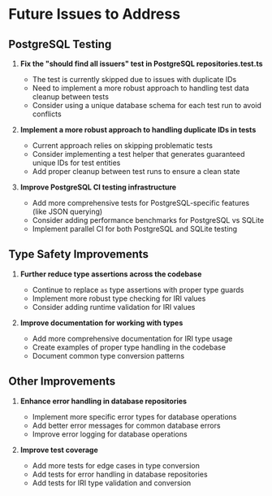 # Future Issues to Address

## PostgreSQL Testing

1. **Fix the "should find all issuers" test in PostgreSQL repositories.test.ts**
   - The test is currently skipped due to issues with duplicate IDs
   - Need to implement a more robust approach to handling test data cleanup between tests
   - Consider using a unique database schema for each test run to avoid conflicts

2. **Implement a more robust approach to handling duplicate IDs in tests**
   - Current approach relies on skipping problematic tests
   - Consider implementing a test helper that generates guaranteed unique IDs for test entities
   - Add proper cleanup between test runs to ensure a clean state

3. **Improve PostgreSQL CI testing infrastructure**
   - Add more comprehensive tests for PostgreSQL-specific features (like JSON querying)
   - Consider adding performance benchmarks for PostgreSQL vs SQLite
   - Implement parallel CI for both PostgreSQL and SQLite testing

## Type Safety Improvements

1. **Further reduce type assertions across the codebase**
   - Continue to replace `as` type assertions with proper type guards
   - Implement more robust type checking for IRI values
   - Consider adding runtime validation for IRI values

2. **Improve documentation for working with types**
   - Add more comprehensive documentation for IRI type usage
   - Create examples of proper type handling in the codebase
   - Document common type conversion patterns

## Other Improvements

1. **Enhance error handling in database repositories**
   - Implement more specific error types for database operations
   - Add better error messages for common database errors
   - Improve error logging for database operations

2. **Improve test coverage**
   - Add more tests for edge cases in type conversion
   - Add tests for error handling in database repositories
   - Add tests for IRI type validation and conversion
